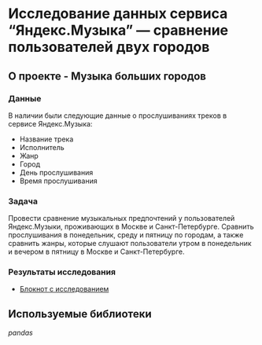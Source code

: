 # Исследование данных сервиса “Яндекс.Музыка” — сравнение пользователей двух городов

## О проекте - Музыка больших городов

### Данные

В наличии были следующие данные о прослушиваниях треков в сервисе Яндекс.Музыка:
- Название трека
- Исполнитель
- Жанр
- Город
- День прослушивания
- Время прослушивания

### Задача

Провести сравнение музыкальных предпочтений у пользователей Яндекс.Музыки, проживающих в Москве и Санкт-Петербурге. Сравнить прослушивания в понедельник, среду и пятницу по городам, а также сравнить жанры, которые слушают пользователи утром в понедельник и вечером в пятницу в Москве и Санкт-Петербурге.  

### Результаты исследования
- [Блокнот с исследованием](https://nbviewer.org/github/ArtemBonda/ynd_analyses/blob/master/01_big_cities_music/Misic_big_city.ipynb)

## Используемые библиотеки
*pandas*
